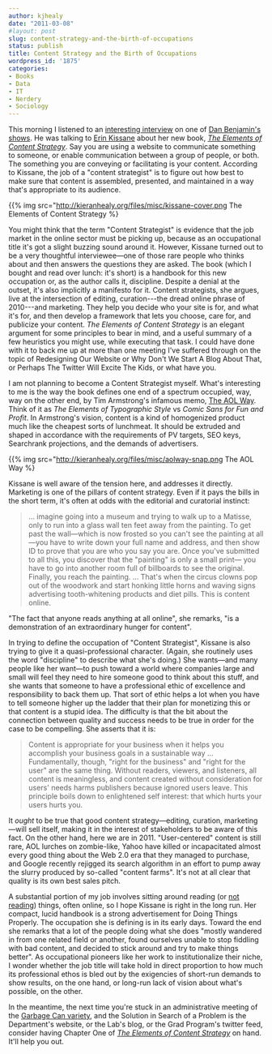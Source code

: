 ```yaml
---
author: kjhealy
date: "2011-03-08"
#layout: post
slug: content-strategy-and-the-birth-of-occupations
status: publish
title: Content Strategy and the Birth of Occupations
wordpress_id: '1875'
categories:
- Books
- Data
- IT
- Nerdery
- Sociology
---
```


This morning I listened to an [interesting interview](http://5by5.tv/dailyedition/33) on one of [Dan Benjamin's shows](http://5by5.tv/). He was talking to [Erin Kissane](http://incisive.nu/) about her new book, [*The Elements of Content Strategy*](http://books.alistapart.com/products/the-elements-of-content-strategy). Say you are using a website to communicate something to someone, or enable communication between a group of people, or both. The something you are conveying or facilitating is your content. According to Kissane, the job of a "content strategist" is to figure out how best to make sure that content is assembled, presented, and maintained in a way that's appropriate to its audience.

{{% img src="http://kieranhealy.org/files/misc/kissane-cover.png The Elements of Content Strategy %}

You might think that the term "Content Strategist" is evidence that the job market in the online sector must be picking up, because as an occupational title it's got a slight buzzing sound around it. However, Kissane turned out to be a very thoughtful interviewee—one of those rare people who thinks about and then answers the questions they are asked. The book (which I bought and read over lunch: it's short) is a handbook for this new occupation or, as the author calls it, discipline. Despite a denial at the outset, it's also implicitly a manifesto for it. Content strategists, she argues, live at the intersection of editing, curation---the dread online phrase of 2010---and marketing. They help you decide who your site is for, and what it's for, and then develop a framework that lets you choose, care for, and publicize your content. *The Elements of Content Strategy* is an elegant argument for some principles to bear in mind, and a useful summary of a few heuristics you might use, while executing that task. I could have done with it to back me up at more than one meeting I've suffered through on the topic of Redesigning Our Website or Why Don't We Start A Blog About That, or Perhaps The Twitter Will Excite The Kids, or what have you.

I am not planning to become a Content Strategist myself. What's interesting to me is the way the book defines one end of a spectrum occupied, way, way on the other end, by Tim Armstrong's infamous memo, [The AOL Way](http://www.businessinsider.com/the-aol-way). Think of it as *The Elements of Typographic Style* vs *Comic Sans for Fun and Profit*. In Armstrong's vision, content is a kind of homogenized product much like the cheapest sorts of lunchmeat. It should be extruded and shaped in accordance with the requirements of PV targets, SEO keys, Searchrank projections, and the demands of advertisers.

{{% img src="http://kieranhealy.org/files/misc/aolway-snap.png The AOL Way %}

Kissane is well aware of the tension here, and addresses it directly. Marketing is one of the pillars of content strategy. Even if it pays the bills in the short term, it's often at odds with the editorial and curatorial instinct:

> ... imagine going into a museum and trying to walk up to a Matisse, only to run into a glass wall ten feet away from the painting. To get past the wall—which is now frosted so you can't see the painting at all—you have to write down your full name and address, and then show ID to prove that you are who you say you are. Once you've submitted to all this, you discover that the "painting" is only a small print— you have to go into another room full of billboards to see the original. Finally, you reach the painting. ... That's when the circus clowns pop out of the woodwork and start honking little horns and waving signs advertising tooth-whitening products and diet pills. This is content online.

"The fact that anyone reads anything at all online", she remarks, "is a demonstration of an extraordinary hunger for content".

In trying to define the occupation of "Content Strategist", Kissane is also trying to give it a quasi-professional character. (Again, she routinely uses the word "discipline" to describe what she's doing.) She wants—and many people like her want—to push toward a world where companies large and small will feel they need to hire someone good to think about this stuff, and she wants that someone to have a professional ethic of excellence and responsibility to back them up. That sort of ethic helps a lot when you have to tell someone higher up the ladder that their plan for monetizing this or that content is a stupid idea. The difficulty is that the bit about the connection between quality and success needs to be true in order for the case to be compelling. She asserts that it is:

> Content is appropriate for your business when it helps you accomplish your business goals in a sustainable way … Fundamentally, though, "right for the business" and "right for the user" are the same thing. Without readers, viewers, and listeners, all content is meaningless, and content created without consideration for users' needs harms publishers because ignored users leave. This principle boils down to enlightened self interest: that which hurts your users hurts you.

It *ought* to be true that good content strategy—editing, curation, marketing—will sell itself, making it in the interest of stakeholders to be aware of this fact. On the other hand, here we are in 2011. "User-centered" content is still rare, AOL lurches on zombie-like, Yahoo have killed or incapacitated almost every good thing about the Web 2.0 era that they managed to purchase, and Google recently rejigged its search algorithm in an effort to pump away the slurry produced by so-called "content farms". It's not at all clear that quality is its own best sales pitch.

A substantial portion of my job involves sitting around reading (or [not reading](http://crookedtimber.org/2003/12/16/books-i-did-not-read-this-year/)) things, often online, so I hope Kissane is right in the long run. Her compact, lucid handbook is a strong advertisement for Doing Things Properly. The occupation she is defining is in its early days. Toward the end she remarks that a lot of the people doing what she does "mostly wandered in from one related field or another, found ourselves unable to stop fiddling with bad content, and decided to stick around and try to make things better". As occupational pioneers like her work to institutionalize their niche, I wonder whether the job title will take hold in direct proportion to how much its professional ethos is bled out by the exigencies of short-run demands to show results, on the one hand, or long-run lack of vision about what's possible, on the other.

In the meantime, the next time you're stuck in an administrative meeting of the [Garbage Can variety](http://www.jstor.org/stable/2392088), and the Solution in Search of a Problem is the Department's website, or the Lab's blog, or the Grad Program's twitter feed, consider having Chapter One of [*The Elements of Content Strategy*](http://books.alistapart.com/products/the-elements-of-content-strategy) on hand. It'll help you out.

